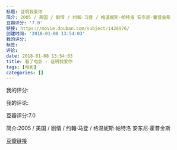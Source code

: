 ```yaml
---
标题: 证明我爱你
简介: 2005 / 美国 / 剧情 / 约翰·马登 / 格温妮斯·帕特洛 安东尼·霍普金斯
豆瓣评分: '7.0'
链接: https://movie.douban.com/subject/1428976/
创建时间: '2018-01-08 13:54:03'
我的评分:
标签:
评论:
date: 2018-01-08 13:54:03
title: 看了电影 - 证明我爱你
tags: [电影]
categories: []
---
```


我的评分:

我的评论:

豆瓣评分:7.0

简介:2005 / 美国 / 剧情 / 约翰·马登 / 格温妮斯·帕特洛 安东尼·霍普金斯

[豆瓣链接](https://movie.douban.com/subject/1428976/)

